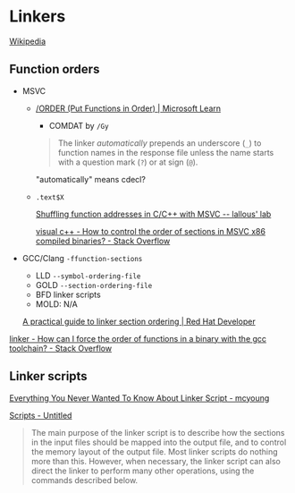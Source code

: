 # Linkers
[Wikipedia](https://en.wikipedia.org/wiki/Linker_(computing))

## Function orders
- MSVC
  - [/ORDER (Put Functions in Order) | Microsoft Learn](https://learn.microsoft.com/en-us/cpp/build/reference/order-put-functions-in-order)
    - COMDAT by `/Gy`

    > The linker *automatically* prepends an underscore (`_`) to function names in the response file unless the name starts with a question mark (`?`) or at sign (`@`).

    "automatically" means cdecl?

  - `.text$X`

    [Shuffling function addresses in C/C++ with MSVC -- lallous' lab](http://lallouslab.net/2018/03/26/shuffling-function-addresses-in-c-c-with-msvc/)

    [visual c++ - How to control the order of sections in MSVC x86 compiled binaries? - Stack Overflow](https://stackoverflow.com/questions/47704336/how-to-control-the-order-of-sections-in-msvc-x86-compiled-binaries)

- GCC/Clang `-ffunction-sections`
  - LLD `--symbol-ordering-file`
  - GOLD `--section-ordering-file`
  - BFD linker scripts
  - MOLD: N/A

  [A practical guide to linker section ordering | Red Hat Developer](https://developers.redhat.com/articles/2024/06/13/practical-guide-linker-section-ordering#linker_section_ordering)

[linker - How can I force the order of functions in a binary with the gcc toolchain? - Stack Overflow](https://stackoverflow.com/questions/6614209/how-can-i-force-the-order-of-functions-in-a-binary-with-the-gcc-toolchain)

## Linker scripts
[Everything You Never Wanted To Know About Linker Script - mcyoung](https://mcyoung.xyz/2021/06/01/linker-script/)

[Scripts - Untitled](https://sourceware.org/binutils/docs-2.21/ld/Scripts.html#Scripts)
> The main purpose of the linker script is to describe how the sections in the input files should be mapped into the output file, and to control the memory layout of the output file. Most linker scripts do nothing more than this. However, when necessary, the linker script can also direct the linker to perform many other operations, using the commands described below.